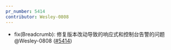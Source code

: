 ```yaml
---
pr_number: 5414
contributor: Wesley-0808
---
```


- fix(Breadcrumb): 修复版本改动导致的响应式和控制台告警的问题 @Wesley-0808 ([#5414](https://github.com/Tencent/tdesign-vue-next/pull/5414))
